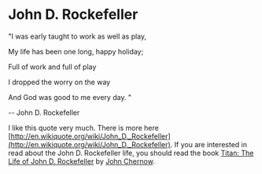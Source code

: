 

# John D. Rockefeller

"I was early taught to work as well as play,

My life has been one long, happy holiday;

Full of work and full of play

I dropped the worry on the way

And God was good to me every day. "

 -- John D. Rockefeller



I like this quote very much. There is more here [http://en.wikiquote.org/wiki/John_D._Rockefeller](http://en.wikiquote.org/wiki/John_D._Rockefeller). If you are interested in read about the John D. Rockefeller life, you should read the book [Titan: The Life of John D. Rockefeller](http://www.amazon.com/Titan-Life-John-Rockefeller-Sr/dp/0679438084) by [John Chernow](http://www.amazon.com/exec/obidos/search-handle-url/ref=ntt_athr_dp_sr_1?_encoding=UTF8&search-type=ss&index=books&field-author=Ron%20Chernow).






